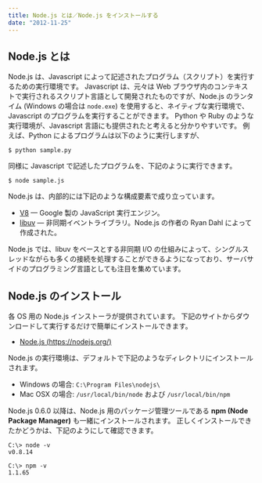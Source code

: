 ```yaml
---
title: Node.js とは／Node.js をインストールする
date: "2012-11-25"
---
```


Node.js とは
----

Node.js は、Javascript によって記述されたプログラム（スクリプト）を実行するための実行環境です。
Javascript は、元々は Web ブラウザ内のコンテキストで実行されるスクリプト言語として開発されたものですが、Node.js のランタイム (Windows の場合は `node.exe`) を使用すると、ネイティブな実行環境で、Javascript のプログラムを実行することができます。
Python や Ruby のような実行環境が、Javascript 言語にも提供されたと考えると分かりやすいです。
例えば、Python によるプログラムは以下のように実行しますが、

```
$ python sample.py
```

同様に Javascript で記述したプログラムを、下記のように実行できます。

```
$ node sample.js
```

Node.js は、内部的には下記のような構成要素で成り立っています。

* [V8](https://v8.dev/) — Google 製の JavaScript 実行エンジン。
* [libuv](https://github.com/libuv/libuv) — 非同期イベントライブラリ。Node.js の作者の Ryan Dahl によって作成された。

Node.js では、libuv をベースとする非同期 I/O の仕組みによって、シングルスレッドながらも多くの接続を処理することができるようになっており、サーバサイドのプログラミング言語としても注目を集めています。


Node.js のインストール
----

各 OS 用の Node.js インストーラが提供されています。
下記のサイトからダウンロードして実行するだけで簡単にインストールできます。

- [Node.js (https://nodejs.org/)](https://nodejs.org/)

Node.js の実行環境は、デフォルトで下記のようなディレクトリにインストールされます。

* Windows の場合: `C:\Program Files\nodejs\`
* Mac OSX の場合: `/usr/local/bin/node` および `/usr/local/bin/npm`

Node.js 0.6.0 以降は、Node.js 用のパッケージ管理ツールである **npm (Node Package Manager)** も一緒にインストールされます。
正しくインストールできたかどうかは、下記のようにして確認できます。

```
C:\> node -v
v0.8.14

C:\> npm -v
1.1.65
```

